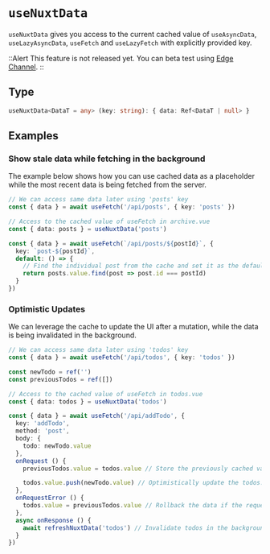 # `useNuxtData`

`useNuxtData` gives you access to the current cached value of `useAsyncData`, `useLazyAsyncData`, `useFetch` and `useLazyFetch` with explicitly provided key.

::Alert
This feature is not released yet. You can beta test using [Edge Channel](https://nuxt.com/docs/guide/going-further/edge-channel).
::

## Type

```ts
useNuxtData<DataT = any> (key: string): { data: Ref<DataT | null> }
```

## Examples

### Show stale data while fetching in the background

The example below shows how you can use cached data as a placeholder while the most recent data is being fetched from the server.

```ts [archive.vue]
// We can access same data later using 'posts' key
const { data } = await useFetch('/api/posts', { key: 'posts' })
```

```ts [single.vue]
// Access to the cached value of useFetch in archive.vue
const { data: posts } = useNuxtData('posts')

const { data } = await useFetch(`/api/posts/${postId}`, {
  key: `post-${postId}`,
  default: () => {
    // Find the individual post from the cache and set it as the default value.
    return posts.value.find(post => post.id === postId)
  }
})
```

### Optimistic Updates

We can leverage the cache to update the UI after a mutation, while the data is being invalidated in the background.

```ts [todos.vue]
// We can access same data later using 'todos' key
const { data } = await useFetch('/api/todos', { key: 'todos' })
```

```ts [add-todo.vue]
const newTodo = ref('')
const previousTodos = ref([])

// Access to the cached value of useFetch in todos.vue
const { data: todos } = useNuxtData('todos')

const { data } = await useFetch('/api/addTodo', {
  key: 'addTodo',
  method: 'post',
  body: {
    todo: newTodo.value
  },
  onRequest () {
    previousTodos.value = todos.value // Store the previously cached value to restore if fetch fails.

    todos.value.push(newTodo.value) // Optimistically update the todos.
  },
  onRequestError () {
    todos.value = previousTodos.value // Rollback the data if the request failed.
  },
  async onResponse () {
    await refreshNuxtData('todos') // Invalidate todos in the background if the request succeeded.
  }
})
```
